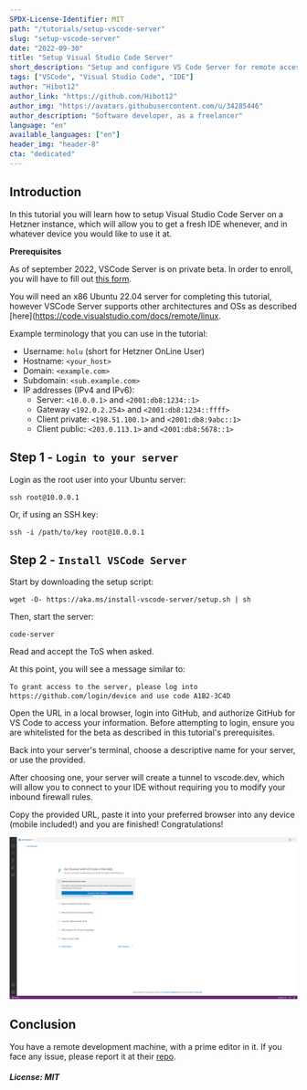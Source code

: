 ```yaml
---
SPDX-License-Identifier: MIT
path: "/tutorials/setup-vscode-server"
slug: "setup-vscode-server"
date: "2022-09-30"
title: "Setup Visual Studio Code Server"
short_description: "Setup and configure VS Code Server for remote access"
tags: ["VSCode", "Visual Studio Code", "IDE"]
author: "Hibot12"
author_link: "https://github.com/Hibot12"
author_img: "https://avatars.githubusercontent.com/u/34285446"
author_description: "Software developer, as a freelancer"
language: "en"
available_languages: ["en"]
header_img: "header-8"
cta: "dedicated"
---
```


## Introduction

In this tutorial you will learn how to setup Visual Studio Code Server on a Hetzner instance, which will allow you to get a fresh IDE whenever, and in whatever device you would like to use it at.

**Prerequisites**

As of september 2022, VSCode Server is on private beta. In order to enroll, you will have to fill out [this form](https://aka.ms/vscode-server-signup).

You will need an x86 Ubuntu 22.04 server for completing this tutorial, however VSCode Server supports other architectures and OSs as described [here](https://code.visualstudio.com/docs/remote/linux.

Example terminology that you can use in the tutorial:

* Username: `holu` (short for Hetzner OnLine User)
* Hostname: `<your_host>`
* Domain: `<example.com>`
* Subdomain: `<sub.example.com>`
* IP addresses (IPv4 and IPv6):
   * Server: `<10.0.0.1>` and `<2001:db8:1234::1>`
   * Gateway `<192.0.2.254>` and `<2001:db8:1234::ffff>`
   * Client private: `<198.51.100.1>` and `<2001:db8:9abc::1>`
   * Client public: `<203.0.113.1>` and `<2001:db8:5678::1>`

## Step 1 - `Login to your server`

Login as the root user into your Ubuntu server:

```shell
ssh root@10.0.0.1
```

Or, if using an SSH key:

```shell
ssh -i /path/to/key root@10.0.0.1
```

## Step 2 - `Install VSCode Server`

Start by downloading the setup script:

```shell
wget -O- https://aka.ms/install-vscode-server/setup.sh | sh
```

Then, start the server:

```shell
code-server
```
Read and accept the ToS when asked.

At this point, you will see a message similar to:

```console
To grant access to the server, please log into https://github.com/login/device and use code A1B2-3C4D
```
Open the URL in a local browser, login into GitHub, and authorize GitHub for VS Code to access your information. Before attempting to login, ensure you are whitelisted for the beta as described in this tutorial's prerequisites.

Back into your server's terminal, choose a descriptive name for your server, or use the provided.

After choosing one, your server will create a tunnel to vscode.dev, which will allow you to connect to your IDE without requiring you to modify your inbound firewall rules.

Copy the provided URL, paste it into your preferred browser into any device (mobile included!) and you are finished! Congratulations!

![Sample Visual Studio Code Server setup](images/01-vscode.png)

## Conclusion

You have a remote development machine, with a prime editor in it. If you face any issue, please report it at their [repo](https://github.com/microsoft/vscode-remote-release/issues).

##### License: MIT

<!--

Contributor's Certificate of Origin

By making a contribution to this project, I certify that:

(a) The contribution was created in whole or in part by me and I have
    the right to submit it under the license indicated in the file; or

(b) The contribution is based upon previous work that, to the best of my
    knowledge, is covered under an appropriate license and I have the
    right under that license to submit that work with modifications,
    whether created in whole or in part by me, under the same license
    (unless I am permitted to submit under a different license), as
    indicated in the file; or

(c) The contribution was provided directly to me by some other person
    who certified (a), (b) or (c) and I have not modified it.

(d) I understand and agree that this project and the contribution are
    public and that a record of the contribution (including all personal
    information I submit with it, including my sign-off) is maintained
    indefinitely and may be redistributed consistent with this project
    or the license(s) involved.

Signed-off-by: [Hibot12 34285446+Hibot12@users.noreply.github.com]

-->
